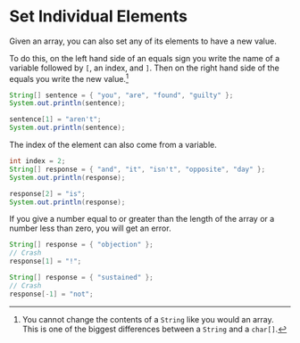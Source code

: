 # Set Individual Elements

Given an array, you can also set any of its elements to have a new value.

To do this, on the left hand side of an equals sign you write the name of a variable
followed by `[`, an index, and `]`. Then on the right hand side of the equals you write
the new value.[^strings]

```java
String[] sentence = { "you", "are", "found", "guilty" };
System.out.println(sentence);

sentence[1] = "aren't";
System.out.println(sentence);
```

The index of the element can also come from a variable.

```java
int index = 2;
String[] response = { "and", "it", "isn't", "opposite", "day" };
System.out.println(response);

response[2] = "is";
System.out.println(response);
```

If you give a number equal to or greater than the length of the array or a number less than zero, you will get an error.

```java
String[] response = { "objection" };
// Crash
response[1] = "!";
```

```java
String[] response = { "sustained" };
// Crash
response[-1] = "not";
```

[^strings]: You cannot change the contents of a `String` like you would an array. This is one of the biggest
differences between a `String` and a `char[]`.
